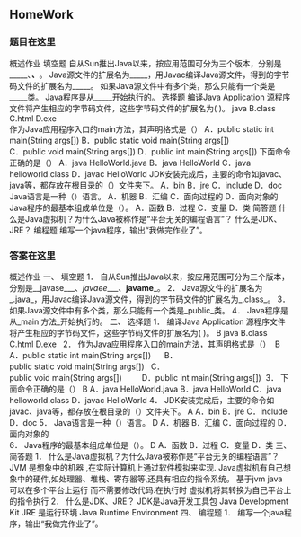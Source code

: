 ## HomeWork

### 题目在这里 

概述作业
填空题
自从Sun推出Java以来，按应用范围可分为三个版本，分别是_____、_____、_____。
Java源文件的扩展名为_____，用Javac编译Java源文件，得到的字节码文件的扩展名为_____。
如果Java源文件中有多个类，那么只能有一个类是_____类。
Java程序是从_____开始执行的。
选择题
编译Java Application 源程序文件将产生相应的字节码文件，这些字节码文件的扩展名为( )。
java        B.class           C.html        D.exe  
作为Java应用程序入口的main方法，其声明格式是（） 
A．public static int main(String args[])      B．public static void main(String args[])  
C．public void main(String args[])         D．public int main(String args[]) 
下面命令正确的是（） 
A．java HelloWorld.java                         B．java HelloWorld
C．java helloworld.class                         D．javac HelloWorld
JDK安装完成后，主要的命令如javac、java等，都存放在根目录的（）文件夹下。                   A．bin          B．jre          C．include          D．doc
Java语言是一种（）语言。
A．机器      B．汇编      C．面向过程的   D．面向对象的 
Java程序的最基本组成单位是（）。
  A．函数    B．过程   C．变量   D．类
简答题
什么是Java虚拟机？为什么Java被称作是“平台无关的编程语言”？
什么是JDK、JRE？
编程题
编写一个java程序，输出“我做完作业了”。










### 答案在这里 
概述作业
一、	填空题
1．	自从Sun推出Java以来，按应用范围可分为三个版本，分别是__javase___、_javaee____、__javame___。
2．	Java源文件的扩展名为_.java_，用Javac编译Java源文件，得到的字节码文件的扩展名为_.class_。
3．	如果Java源文件中有多个类，那么只能有一个类是_public_类。
4．	Java程序是从_main 方法_开始执行的。
二、	选择题
1．	编译Java Application 源程序文件将产生相应的字节码文件，这些字节码文件的扩展名为( )。  B
java        B.class           C.html        D.exe  
2．	作为Java应用程序入口的main方法，其声明格式是（）  B
A．public static int main(String args[])      B．public static void main(String args[])  
C．public void main(String args[])         D．public int main(String args[]) 
3．	下面命令正确的是（）  B
A．java HelloWorld.java                         B．java HelloWorld
C．java helloworld.class                         D．javac HelloWorld
4．	JDK安装完成后，主要的命令如javac、java等，都存放在根目录的（）文件夹下。  A		A．bin          B．jre          C．include          D．doc 
5．	Java语言是一种（）语言。  D
A．机器      B．汇编      C．面向过程的   D．面向对象的  
6．	Java程序的最基本组成单位是（）。 D
  A．函数    B．过程   C．变量   D．类 
三、	简答题
1．	什么是Java虚拟机？为什么Java被称作是“平台无关的编程语言”？
JVM  是想象中的机器 ,在实际计算机上通过软件模拟来实现. Java虚拟机有自己想象中的硬件,如处理器、堆栈、寄存器等,还具有相应的指令系统。
基于jvm  java 可以在多个平台上运行 而不需要修改代码.在执行时 虚拟机将其转换为自己平台上的指令执行
2．	什么是JDK、JRE？
JDK是Java开发工具包  Java Development Kit
JRE 是运行环境   Java Runtime Environment
四、	编程题
1．	编写一个java程序，输出“我做完作业了”。

